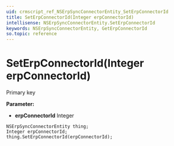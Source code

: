 ```yaml
---
uid: crmscript_ref_NSErpSyncConnectorEntity_SetErpConnectorId
title: SetErpConnectorId(Integer erpConnectorId)
intellisense: NSErpSyncConnectorEntity.SetErpConnectorId
keywords: NSErpSyncConnectorEntity, GetErpConnectorId
so.topic: reference
---
```


# SetErpConnectorId(Integer erpConnectorId)

Primary key

**Parameter:** 
 - **erpConnectorId** Integer

```crmscript
NSErpSyncConnectorEntity thing;
Integer erpConnectorId;
thing.SetErpConnectorId(erpConnectorId);
```

